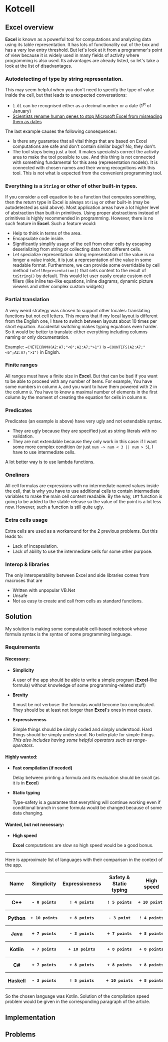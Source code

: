 # Kotcell
## Excel overview
**Excel** is known as a powerful tool for computations and analyzing data using its table representation. It has lots of functionality out of the box and has a very low entry threshold. But let's look at it from a programmer's point of view because it is widely used in many fields of activity where programming is also used. Its advantages are already listed, so let's take a look at the list of disadvantages.

### Autodetecting of type by string representation.
This may seem helpful when you don't need to specify the type of value inside the cell, but that leads to unexpected conversations:
* `1.01` can be recognised either as a decimal number or a date (1<sup>st</sup> of January)
* [Scientists rename human genes to stop Microsoft Excel from misreading them as dates](https://www.theverge.com/2020/8/6/21355674/human-genes-rename-microsoft-excel-misreading-dates)

The last example causes the following consequences:
* Is there any guarantee that all vital things that are based on Excel computations are safe and don't contain similar bugs? No, they don't.
* The tool stops being just a tool. It makes specialists correct the activity area to make the tool possible to use. And this thing is not connected with something fundamental for this area (representation models). It is connected with chosen names and their wrong recognitions with this tool. This is not what is expected from the convenient programming tool.

### Everything is a `String` or other of other built-in types.
If you consider a cell equation to be a function that computes something, then the return type in Excel is always `String` or other built-in (may be autodetected as said above). Most application areas have a lot higher level of abstraction than built-in primitives. Using proper abstractions instead of primitives is highly recommended in programming. However, there is no such feature in **Excel**. Such a feature would:
* Help to think in terms of the area.
* Encapsulate code inside.
* Significantly simplify usage of the cell from other cells by escaping deserializing from string or collecting data from different cells.
* Let specialize representation: string representation of the value is no longer a value inside, it is just a representation of the value in some readable format. Furthermore, we can provide some overridable by cell method `toCellRepresentation()` that sets content to the result of `toString()` by default. This would let user easily create custom cell fillers (like inline tex-like equations, inline diagrams, dynamic picture viewers and other complex custom widgets)

### Partial translation
A very weird strategy was chosen to support other locales: translating functions but not cell letters. This means that if my local layout is different from the English one, I have to switch between layouts about 10 times per short equation. Accidental switching makes typing equations even harder. So it would be better to translate either everything including columns naming or only documentation.

Example: `=СЧЁТЕСЛИМН(A2:A7;"<6";A2:A7;">1")` is `=COUNTIFS(A2:A7;"<6";A2:A7;">1")` in Engish.

### Finite ranges
All ranges must have a finite size in **Excel**. But that can be bad if you want to be able to proceed with any number of items. For example, You have some numbers in column `A`, and you want to have them powered with 2 in the column `B`. You have to know a maximal number of elements in the first column by the moment of creating the equation for cells in column `B`.

### Predicates
Predicates (an example is above) have very ugly and not extendable syntax.
* They are ugly because they are specified just as string literals with no validation.
* They are not extendable because they only work in this case: if I want some more complex condition (or just `num -> num < 3 || num > 5`), I have to use intermediate cells.

A lot better way is to use lambda functions.

### Oneliners
All cell formulas are expressions with no intermediate named values inside the cell, that is why you have to use additional cells to contain intermediate variables to make the main cell content readable. By the way, `LET` function is going to be added to the stable release so the value of the point is a lot less now. However, such a function is still quite ugly.

### Extra cells usage
Extra cells are used as a workaround for the 2 previous problems.
But this leads to:
* Lack of incapsulation.
* Lack of ability to use the intermediate cells for some other purpose.

### Interop & libraries
The only interoperability between Excel and side libraries comes from macroses that are
* Written with unpopular VB.Net
* Unsafe
* Not as easy to create and call from cells as standard functions.

## Solution

My solution is making some computable cell-based notebook whose formula syntax is the syntax of some programming language.

### Requirements

#### Necessary:
* __Simplicity__

  A user of the app should be able to write a simple program (**Excel**-like formula) without knowledge of some programming-related stuff)
* __Brevity__

  It must be not verbose: the formulas would become too complicated.
  They should be at least not longer than **Excel**'s ones in most cases.
* __Expressiveness__

  Simple things should be simply coded and simply understood. Hard things should be simply understood.
  No boilerplate for simple things. *This also includes having some helpful operators such as range-operators.*

#### Highly wanted:
* __Fast compilation (if needed)__

  Delay between printing a formula and its evaluation should be small (as it is in **Excel**)
* __Static typing__

  Type-safety is a guarantee that everything will continue working even if conditional branch in some formula would be changed because of some data changing.

#### Wanted, but not necessary:
* __High speed__
  
  **Excel** computations are slow so high speed would be a good bonus.

------

Here is approximate list of languages with their comparison in the context of the app.

<table>
  <tr>
    <th>Name</th><th>Simplicity</th><th>Expressiveness</th><th>Safety & Static typing</th><th>High speed</th><th>Fast compilation</th><th>Sum</th>
  </tr>
  <tr>
    <th>C++</th>
    <th><pre lang='diff'>- 0 points</pre></th>
    <th><pre lang='diff'>! 4 points</pre></th>
    <th><pre lang='diff'>! 5 points</pre></th>
    <th><pre lang='diff'>+ 10 points</pre></th>
    <th><pre lang='diff'>- 0 points</pre></th>
    <th>19 points</th>
  </tr>
  <tr>
    <th>Python</th>
    <th><pre lang='diff'>+ 10 points</pre></th>
    <th><pre lang='diff'>+ 8 points</pre></th>
    <th><pre lang='diff'>- 3 point</pre></th>
    <th><pre lang='diff'>! 4 points</pre></th>
    <th><pre lang='diff'>+ 10 points</pre></th>
    <th>35 points</th>
  </tr>
  <tr>
    <th>Java</th>
    <th><pre lang='diff'>+ 7 points</pre></th>
    <th><pre lang='diff'>- 3 points</pre></th>
    <th><pre lang='diff'>+ 7 points</pre></th>
    <th><pre lang='diff'>+ 8 points</pre></th>
    <th><pre lang='diff'>! 6 points</pre></th>
    <th>31 points</th>
  </tr>
  <tr>
    <th>Kotlin</th>
    <th><pre lang='diff'>+ 7 points</pre></th>
    <th><pre lang='diff'>+ 10 points</pre></th>
    <th><pre lang='diff'>+ 8 points</pre></th>
    <th><pre lang='diff'>+ 8 points</pre></th>
    <th><pre lang='diff'>! 6 points</pre></th>
    <th>39 points</th>
  </tr>
  <tr>
    <th>C#</th>
    <th><pre lang='diff'>+ 7 points</pre></th>
    <th><pre lang='diff'>+ 8 points</pre></th>
    <th><pre lang='diff'>+ 8 points</pre></th>
    <th><pre lang='diff'>+ 8 points</pre></th>
    <th><pre lang='diff'>! 6 points</pre></th>
    <th>37 points</th>
  </tr>
  <tr>
    <th>Haskell</th>
    <th><pre lang='diff'>- 3 points</pre></th>
    <th><pre lang='diff'>! 5 points</pre></th>
    <th><pre lang='diff'>+ 10 points</pre></th>
    <th><pre lang='diff'>+ 8 points</pre></th>
    <th><pre lang='diff'>+ 8 points</pre></th>
    <th>34 points</th>
  </tr>
</table>

So the chosen language was Kotlin.
Solution of the compilation speed problem would be given in the corresponding paragraph of the article.

## Implementation

## Problems

